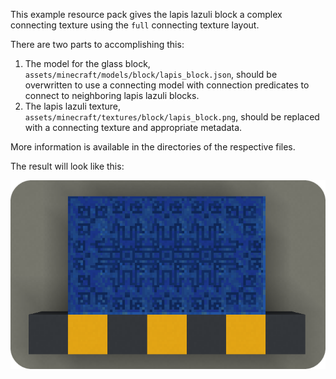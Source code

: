 This example resource pack gives the lapis lazuli block a complex connecting texture using the `full` connecting texture layout.

There are two parts to accomplishing this:
1. The model for the glass block, `assets/minecraft/models/block/lapis_block.json`, should be overwritten to use a connecting model with connection predicates to connect to neighboring lapis lazuli blocks.
2. The lapis lazuli texture, `assets/minecraft/textures/block/lapis_block.png`, should be replaced with a connecting texture and appropriate metadata.

More information is available in the directories of the respective files.

The result will look like this:

![lapis pattern.png](../images/lapis%20pattern.png)
